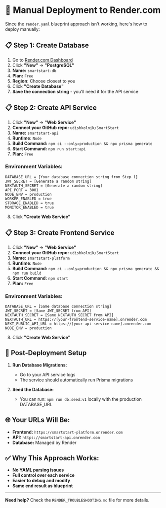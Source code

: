 # 🚀 Manual Deployment to Render.com

Since the `render.yaml` blueprint approach isn't working, here's how to deploy manually:

## 📋 **Step 1: Create Database**

1. Go to [Render.com Dashboard](https://dashboard.render.com)
2. Click **"New"** → **"PostgreSQL"**
3. **Name:** `smartstart-db`
4. **Plan:** `Free`
5. **Region:** Choose closest to you
6. Click **"Create Database"**
7. **Save the connection string** - you'll need it for the API service

## 📋 **Step 2: Create API Service**

1. Click **"New"** → **"Web Service"**
2. **Connect your GitHub repo:** `udishkolnik/SmartStart`
3. **Name:** `smartstart-api`
4. **Runtime:** `Node`
5. **Build Command:** `npm ci --only=production && npx prisma generate`
6. **Start Command:** `npm run start:api`
7. **Plan:** `Free`

### **Environment Variables:**
```
DATABASE_URL = [Your database connection string from Step 1]
JWT_SECRET = [Generate a random string]
NEXTAUTH_SECRET = [Generate a random string]
API_PORT = 3001
NODE_ENV = production
WORKER_ENABLED = true
STORAGE_ENABLED = true
MONITOR_ENABLED = true
```

8. Click **"Create Web Service"**

## 📋 **Step 3: Create Frontend Service**

1. Click **"New"** → **"Web Service"**
2. **Connect your GitHub repo:** `udishkolnik/SmartStart`
3. **Name:** `smartstart-platform`
4. **Runtime:** `Node`
5. **Build Command:** `npm ci --only=production && npx prisma generate && npm run build`
6. **Start Command:** `npm start`
7. **Plan:** `Free`

### **Environment Variables:**
```
DATABASE_URL = [Same database connection string]
JWT_SECRET = [Same JWT_SECRET from API]
NEXTAUTH_SECRET = [Same NEXTAUTH_SECRET from API]
NEXTAUTH_URL = https://[your-frontend-service-name].onrender.com
NEXT_PUBLIC_API_URL = https://[your-api-service-name].onrender.com
NODE_ENV = production
```

8. Click **"Create Web Service"**

## 🔧 **Post-Deployment Setup**

1. **Run Database Migrations:**
   - Go to your API service logs
   - The service should automatically run Prisma migrations

2. **Seed the Database:**
   - You can run: `npm run db:seed:v1` locally with the production DATABASE_URL

## 🌐 **Your URLs Will Be:**
- **Frontend:** `https://smartstart-platform.onrender.com`
- **API:** `https://smartstart-api.onrender.com`
- **Database:** Managed by Render

## ✅ **Why This Approach Works:**
- **No YAML parsing issues**
- **Full control over each service**
- **Easier to debug and modify**
- **Same end result as blueprint**

---

**Need help?** Check the `RENDER_TROUBLESHOOTING.md` file for more details.
